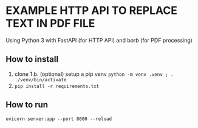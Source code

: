 EXAMPLE HTTP API TO REPLACE TEXT IN PDF FILE
============================================

Using Python 3 with FastAPI (for HTTP API) and borb (for PDF processing)

## How to install
1. clone
1.b. (optional) setup a pip venv `python -m venv .venv ; . ./venv/bin/activate`
2. `pip install -r requirements.txt`

## How to run

```
uvicorn server:app --port 8000 --reload
```

